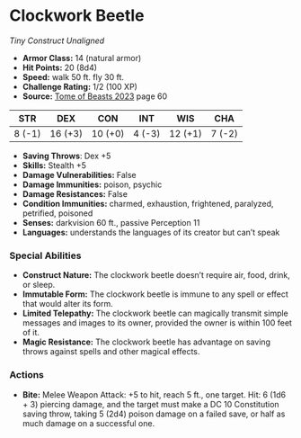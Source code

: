 # Clockwork Beetle

*Tiny* *Construct* *Unaligned*

- **Armor Class:** 14 (natural armor)
- **Hit Points:** 20 (8d4)
- **Speed:** walk 50 ft. fly 30 ft.
- **Challenge Rating:** 1/2 (100 XP)
- **Source:** [Tome of Beasts 2023](https://koboldpress.com/kpstore/product/tome-of-beasts-1-2023-edition/) page 60

| STR | DEX | CON | INT | WIS | CHA |
| --- | --- | --- | --- | --- | --- |
| 8 (-1) | 16 (+3) | 10 (+0) | 4 (-3) | 12 (+1) | 7 (-2) |

- **Saving Throws**: Dex +5
- **Skills:** Stealth +5
- **Damage Vulnerabilities:** False
- **Damage Immunities:** poison, psychic
- **Damage Resistances:** False
- **Condition Immunities:** charmed, exhaustion, frightened, paralyzed, petrified, poisoned
- **Senses:** darkvision 60 ft., passive Perception 11
- **Languages:** understands the languages of its creator but can’t speak

### Special Abilities

- **Construct Nature:** The clockwork beetle doesn’t require air, food, drink, or sleep.
- **Immutable Form:** The clockwork beetle is immune to any spell or effect that would alter its form.
- **Limited Telepathy:** The clockwork beetle can magically transmit simple messages and images to its owner, provided the owner is within 100 feet of it.
- **Magic Resistance:** The clockwork beetle has advantage on saving throws against spells and other magical effects.

### Actions

- **Bite:** Melee Weapon Attack: +5 to hit, reach 5 ft., one target. Hit: 6 (1d6 + 3) piercing damage, and the target must make a DC 10 Constitution saving throw, taking 5 (2d4) poison damage on a failed save, or half as much damage on a successful one.
